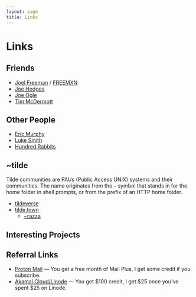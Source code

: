 ```yaml
---
layout: page
title: Links
---
```


# Links

## Friends

* [Joel Freeman](https://jxel.dev/) / [FREEMXN](https://linktr.ee/freemxn)
* [Joe Hodges](https://hephxtus.github.io/)
* [Joe Ogle](https://www.joglemusic.com/)
* [Tim McDermott](https://diarmada.com/)

## Other People

* [Eric Murphy](https://ericmurphy.xyz/)
* [Luke Smith](https://lukesmith.xyz/)
* [Hundred Rabbits](https://100r.co/)

## ~tilde

Tilde communities are PAUs (Public Access UNIX) systems and their communities. The name originates from the `~` symbol that stands in for the home folder in shell prompts, or from the prefix of an HTTP home folder.

* [tildeverse](https://tildeverse.org/)
* [tilde.town](http://tilde.town/)
    * [~razza](http://tilde.town/~razza/)

## Interesting Projects


## Referral Links

* [Proton Mail](https://pr.tn/ref/5BB3E8N0QM80) &mdash; You get a free month of Mail Plus, I get some credit if you subscribe.
* [Akamai Cloud/Linode](https://www.linode.com/lp/refer/?r=fbe1c2ad1594018b4d12489e4d716ea338e9c864) &mdash; You get $100 credit, I get $25 once you've spent $25 on Linode.
